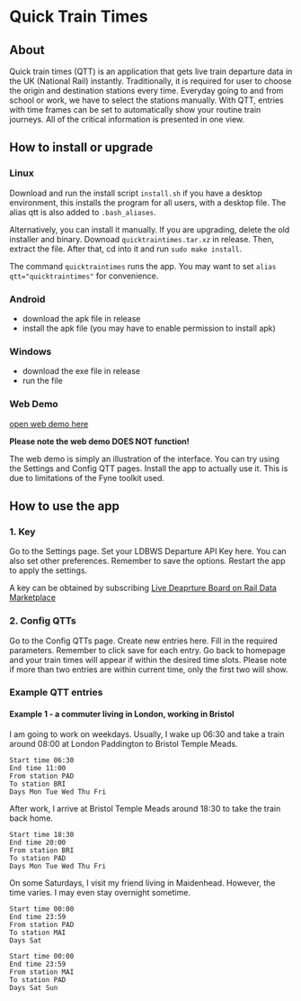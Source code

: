 # Quick Train Times

## About

Quick train times (QTT) is an application that gets live train departure data in the UK (National Rail) instantly.
Traditionally, it is required for user to choose the origin and destination stations every time.
Everyday going to and from school or work, we have to select the stations manually.
With QTT, entries with time frames can be set to automatically show your routine train journeys.
All of the critical information is presented in one view.

## How to install or upgrade

### Linux
Download and run the install script `install.sh` if you have a desktop environment, this installs the program for all users, with a desktop file. The alias qtt is also added to `.bash_aliases`.

Alternatively, you can install it manually.  If you are upgrading, delete the old installer and binary. Downoad `quicktraintimes.tar.xz` in release. Then, extract the file. After that, cd into it and run `sudo make install`.

The command `quicktraintimes` runs the app. You may want to set `alias qtt="quicktraintimes"` for convenience.

### Android
- download the apk file in release
- install the apk file (you may have to enable permission to install apk)

### Windows
- download the exe file in release
- run the file

### Web Demo

<a href="https://ic1149.github.io/qtt-demo" target="_blank">open web demo here</a>

**Please note the web demo DOES NOT function!**

The web demo is simply an illustration of the interface. You can try using the Settings and Config QTT pages. Install the app to actually use it. This is due to limitations of the Fyne toolkit used.

## How to use the app

### 1. Key

Go to the Settings page.
Set your LDBWS Departure API Key here.
You can also set other preferences.
Remember to save the options.
Restart the app to apply the settings.

A key can be obtained by subscribing [Live Deaprture Board on Rail Data Marketplace](https://raildata.org.uk/dataProduct/P-d81d6eaf-8060-4467-a339-1c833e50cbbe/overview)


### 2. Config QTTs

Go to the Config QTTs page. Create new entries here. Fill in the required parameters. Remember to click save for each entry. Go back to homepage and your train times will appear if within the desired time slots. Please note if more than two entries are within current time, only the first two will show. 

### Example QTT entries

#### Example 1 - a commuter living in London, working in Bristol

I am going to work on weekdays. Usually, I wake up 06:30 and take a train around 08:00 at London Paddington to Bristol Temple Meads.
```
Start time 06:30
End time 11:00
From station PAD
To station BRI
Days Mon Tue Wed Thu Fri
```
After work, I arrive at Bristol Temple Meads around 18:30 to take the train back home.
```
Start time 18:30
End time 20:00
From station BRI
To station PAD
Days Mon Tue Wed Thu Fri
```

On some Saturdays, I visit my friend living in Maidenhead. However, the time varies. I may even stay overnight sometime.
```
Start time 00:00
End time 23:59
From station PAD
To station MAI
Days Sat

Start time 00:00
End time 23:59
From station MAI
To station PAD
Days Sat Sun
```
